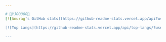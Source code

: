 ```yaml
---

# 🐳YJOOOOO🐳
[![Anurag's GitHub stats](https://github-readme-stats.vercel.app/api?username=yjooooo&count_private=true&theme=tokyonight&show_icons=true)](https://github.com/anuraghazra/github-readme-stats)

[![Top Langs](https://github-readme-stats.vercel.app/api/top-langs/?username=yjooooo&layout=compact)](https://github.com/anuraghazra/github-readme-stats)

---
```

